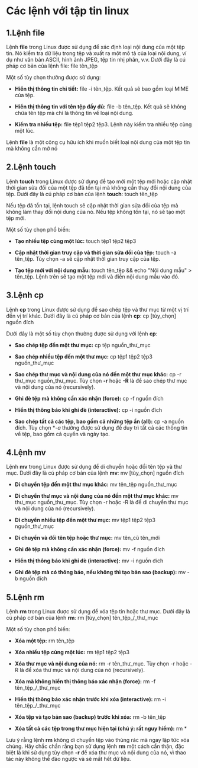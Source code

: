 # Các lệnh với tập tin linux

## 1.Lệnh file
Lệnh **file** trong Linux được sử dụng để xác định loại nội dung của một tệp tin. Nó kiểm tra dữ liệu trong tệp và xuất ra một mô tả của loại nội dung, ví dụ như văn bản ASCII, hình ảnh JPEG, tệp tin nhị phân, v.v. Dưới đây là cú pháp cơ bản của lệnh file:
file tên_tệp

Một số tùy chọn thường được sử dụng:
- **Hiển thị thông tin chi tiết:**
file -i tên_tệp. 
Kết quả sẽ bao gồm loại MIME của tệp.

- **Hiển thị thông tin với tên tệp đầy đủ:**
file -b tên_tệp. 
Kết quả sẽ không chứa tên tệp mà chỉ là thông tin về loại nội dung.

- **Kiểm tra nhiều tệp:**
file tệp1 tệp2 tệp3. 
Lệnh này kiểm tra nhiều tệp cùng một lúc.

Lệnh **file** là một công cụ hữu ích khi muốn biết loại nội dung của một tệp tin mà không cần mở nó

## 2.Lệnh touch
Lệnh **touch** trong Linux được sử dụng để tạo mới một tệp mới hoặc cập nhật thời gian sửa đổi của một tệp đã tồn tại mà không cần thay đổi nội dung của tệp. Dưới đây là cú pháp cơ bản của lệnh **touch**:
touch tên_tệp

Nếu tệp đã tồn tại, lệnh touch sẽ cập nhật thời gian sửa đổi của tệp mà không làm thay đổi nội dung của nó. Nếu tệp không tồn tại, nó sẽ tạo một tệp mới.

Một số tùy chọn phổ biến:
- **Tạo nhiều tệp cùng một lúc:**
touch tệp1 tệp2 tệp3

- **Cập nhật thời gian truy cập và thời gian sửa đổi của tệp:**
touch -a tên_tệp. 
Tùy chọn -a sẽ cập nhật thời gian truy cập của tệp.

- **Tạo tệp mới với nội dung mẫu:**
touch tên_tệp && echo "Nội dung mẫu" > tên_tệp. 
Lệnh trên sẽ tạo một tệp mới và điền nội dung mẫu vào đó.

## 3.Lệnh cp
Lệnh **cp** trong Linux được sử dụng để sao chép tệp và thư mục từ một vị trí đến vị trí khác. Dưới đây là cú pháp cơ bản của lệnh **cp**:
cp [tùy_chọn] nguồn đích

Dưới đây là một số tùy chọn thường được sử dụng với lệnh **cp**:
- **Sao chép tệp đến một thư mục:**
cp tệp nguồn_thư_mục

- **Sao chép nhiều tệp đến một thư mục:**
cp tệp1 tệp2 tệp3 nguồn_thư_mục

- **Sao chép thư mục và nội dung của nó đến một thư mục khác:**
cp -r thư_mục nguồn_thư_mục. 
Tùy chọn **-r** hoặc **-R** là để sao chép thư mục và nội dung của nó (recursively).

- **Ghi đè tệp mà không cần xác nhận (force):**
cp -f nguồn đích

- **Hiển thị thông báo khi ghi đè (interactive):**
cp -i nguồn đích

- **Sao chép tất cả các tệp, bao gồm cả những tệp ẩn (all):**
cp -a nguồn đích. 
Tùy chọn **-a* thường được sử dụng để duy trì tất cả các thông tin về tệp, bao gồm cả quyền và ngày tạo.

## 4.Lệnh mv
Lệnh **mv** trong Linux được sử dụng để di chuyển hoặc đổi tên tệp và thư mục. Dưới đây là cú pháp cơ bản của lệnh **mv**:
mv [tùy_chọn] nguồn đích

- **Di chuyển tệp đến một thư mục khác:**
mv tên_tệp nguồn_thư_mục

- **Di chuyển thư mục và nội dung của nó đến một thư mục khác:**
mv thư_mục nguồn_thư_mục. 
Tùy chọn -r hoặc -R là để di chuyển thư mục và nội dung của nó (recursively).

- **Di chuyển nhiều tệp đến một thư mục:**
mv tệp1 tệp2 tệp3 nguồn_thư_mục

- **Di chuyển và đổi tên tệp hoặc thư mục:**
mv tên_cũ tên_mới

- **Ghi đè tệp mà không cần xác nhận (force):**
mv -f nguồn đích

- **Hiển thị thông báo khi ghi đè (interactive):**
mv -i nguồn đích

- **Ghi đè tệp mà có thông báo, nếu không thì tạo bản sao (backup):**
mv -b nguồn đích

## 5.Lệnh rm
Lệnh **rm** trong Linux được sử dụng để xóa tệp tin hoặc thư mục. Dưới đây là cú pháp cơ bản của lệnh **rm**:
rm [tùy_chọn] tên_tệp_/_thư_mục

Một số tùy chọn phổ biến:
- **Xóa một tệp:**
rm tên_tệp

- **Xóa nhiều tệp cùng một lúc:**
rm tệp1 tệp2 tệp3

- **Xóa thư mục và nội dung của nó:**
rm -r tên_thư_mục.
Tùy chọn -r hoặc -R là để xóa thư mục và nội dung của nó (recursively).

- **Xóa mà không hiển thị thông báo xác nhận (force):**
rm -f tên_tệp_/_thư_mục

- **Hiển thị thông báo xác nhận trước khi xóa (interactive):**
rm -i tên_tệp_/_thư_mục

- **Xóa tệp và tạo bản sao (backup) trước khi xóa:**
rm -b tên_tệp

- **Xóa tất cả các tệp trong thư mục hiện tại (chú ý: rất nguy hiểm):**
rm *

Lưu ý rằng lệnh **rm** không di chuyển tệp vào thùng rác mà ngay lập tức xóa chúng. Hãy chắc chắn rằng bạn sử dụng lệnh **rm** một cách cẩn thận, đặc biệt là khi sử dụng tùy chọn **-r** để xóa thư mục và nội dung của nó, vì thao tác này không thể đảo ngược và sẽ mất hết dữ liệu.

